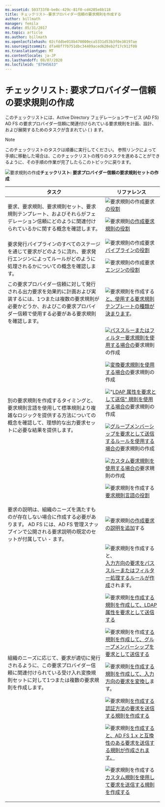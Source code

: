 ```yaml
---
ms.assetid: 503733f8-be0c-429c-81f0-cd4205e8b118
title: チェックリスト-要求プロバイダー信頼の要求規則を作成する
author: billmath
manager: femila
ms.date: 05/31/2017
ms.topic: article
ms.author: billmath
ms.openlocfilehash: 02cfddbe018b470000eca5331d53b3f0e38197ae
ms.sourcegitcommit: dfa48f77b751dbc34409aced628eb2f17c912f08
ms.translationtype: MT
ms.contentlocale: ja-JP
ms.lasthandoff: 08/07/2020
ms.locfileid: "87945633"
---
```

# <a name="checklist-creating-claim-rules-for-a-claims-provider-trust"></a>チェックリスト: 要求プロバイダー信頼の要求規則の作成


このチェックリストには、Active Directory フェデレーションサービス (AD FS) AD FS の要求プロバイダー信頼に関連付けられている要求規則を計画、設計、および展開するためのタスクが含まれてい \( \) ます。

> [!NOTE]
> このチェックリストのタスクは順番に実行してください。 参照リンクによって手順に移動した場合は、このチェックリストの残りのタスクを進めることができるように、その手順の作業が完了したらこのトピックに戻ります。

![要求規則の作成](media/2b05dce3-938f-4168-9b8f-1f4398cbdb9b.gif)**チェックリスト: 要求プロバイダー信頼の要求規則セットの作成**

|タスク|リファレンス|
|--------|-------------|
|要求、要求規則、要求規則セット、要求規則テンプレート、およびそれらがフェデレーション信頼にどのように関連付けられているかに関する概念を確認します。|![要求規則の作成要求](media/faa393df-4856-4431-9eda-4f4e5be72a90.gif)[の役割](../../ad-fs/technical-reference/The-Role-of-Claims.md)<p>![要求規則](media/faa393df-4856-4431-9eda-4f4e5be72a90.gif)[の作成要求規則の役割](../../ad-fs/technical-reference/The-Role-of-Claim-Rules.md)|
|要求発行パイプラインのすべてのステージを通じて要求がどのように流れ、要求発行エンジンによってルールがどのように処理されるかについての概念を確認します。|![要求規則の作成要求](media/faa393df-4856-4431-9eda-4f4e5be72a90.gif)[パイプラインの役割](../../ad-fs/technical-reference/The-Role-of-the-Claims-Pipeline.md)<p>![要求規則の作成要求](media/faa393df-4856-4431-9eda-4f4e5be72a90.gif)[エンジンの役割](../../ad-fs/technical-reference/The-Role-of-the-Claims-Engine.md)|
|この要求プロバイダー信頼に対して発行される出力要求を効果的に計画および実装するには、1つまたは複数の要求規則が必要かどうか、およびこの要求プロバイダー信頼で使用する必要がある要求規則を確認します。|![要求規則を作成する](media/faa393df-4856-4431-9eda-4f4e5be72a90.gif)[と、使用する要求規則テンプレートの種類が決まります](../../ad-fs/technical-reference/Determine-the-Type-of-Claim-Rule-Template-to-Use.md)。|
|別の要求規則を作成するタイミングと、要求規則言語を使用して標準規則より複雑なロジックを提供する方法についての概念を確認して、理想的な出力要求セットに必要な結果を提供します。|![](media/faa393df-4856-4431-9eda-4f4e5be72a90.gif)[パススルーまたはフィルター要求規則を使用する場合の](../../ad-fs/technical-reference/When-to-Use-a-Pass-Through-or-Filter-Claim-Rule.md)要求規則の作成<p>![](media/faa393df-4856-4431-9eda-4f4e5be72a90.gif)[変換要求規則を使用する場合の](../../ad-fs/technical-reference/When-to-Use-a-Transform-Claim-Rule.md)要求規則の作成<p>!["](media/faa393df-4856-4431-9eda-4f4e5be72a90.gif)[LDAP 属性を要求として送信" 規則を使用する場合の](../../ad-fs/technical-reference/When-to-Use-a-Send-LDAP-Attributes-as-Claims-Rule.md)要求規則の作成<p>![](media/faa393df-4856-4431-9eda-4f4e5be72a90.gif)[グループメンバーシップを要求として送信するルールを使用する場合の](../../ad-fs/technical-reference/When-to-Use-a-Send-Group-Membership-as-a-Claim-Rule.md)要求規則の作成<p>![](media/faa393df-4856-4431-9eda-4f4e5be72a90.gif)[カスタム要求規則を使用する場合の](../../ad-fs/technical-reference/When-to-Use-a-Custom-Claim-Rule.md)要求規則の作成<p>![要求規則を作成する](media/faa393df-4856-4431-9eda-4f4e5be72a90.gif)[要求規則言語の役割](../../ad-fs/technical-reference/The-Role-of-the-Claim-Rule-Language.md)|
|要求の説明は、組織のニーズを満たすものが存在しない場合に作成する必要があります。 AD FS には、AD FS 管理スナップインで公開される要求説明の既定のセットが付属してい \- ます。|![要求規則](media/15dd35b6-6cc6-421f-93f8-7109920e7144.gif)[の作成要求の説明を追加](../../ad-fs/operations/Add-a-Claim-Description.md)する|
|組織のニーズに応じて、要求が適切に発行されるように、この要求プロバイダー信頼に関連付けられている受け入れ変換規則セットに対して1つまたは複数の要求規則を作成します。|![要求規則を作成すると、](media/15dd35b6-6cc6-421f-93f8-7109920e7144.gif)[入力方向の要求をパススルーまたはフィルター処理するルールが作成](../../ad-fs/operations/Create-a-Rule-to-Pass-Through-or-Filter-an-Incoming-Claim.md)されます。<p>![要求規則](media/15dd35b6-6cc6-421f-93f8-7109920e7144.gif)[を作成する規則を作成して、LDAP 属性を要求として送信する](../../ad-fs/operations/Create-a-Rule-to-Send-LDAP-Attributes-as-Claims.md)<p>![要求規則を作成](media/15dd35b6-6cc6-421f-93f8-7109920e7144.gif)[する規則を作成して、グループメンバーシップを要求として送信する](../../ad-fs/operations/Create-a-Rule-to-Send-Group-Membership-as-a-Claim.md)<p>![要求規則](media/15dd35b6-6cc6-421f-93f8-7109920e7144.gif)[を作成する規則を作成して、入力方向の要求を変換し](../../ad-fs/operations/Create-a-Rule-to-Transform-an-Incoming-Claim.md)ます。<p>![要求規則](media/15dd35b6-6cc6-421f-93f8-7109920e7144.gif)[を作成する認証方法の要求を送信する規則を作成する](../../ad-fs/operations/Create-a-Rule-to-Send-an-Authentication-Method-Claim.md)<p>![要求規則](media/15dd35b6-6cc6-421f-93f8-7109920e7144.gif)[を作成すると、AD FS 1.x と互換性のある要求を送信する規則が作成されます。](../../ad-fs/operations/Create-a-Rule-to-Send-an-AD-FS-1x-Compatible-Claim.md)<p>![要求規則を作成する](media/15dd35b6-6cc6-421f-93f8-7109920e7144.gif)[カスタム規則を使用して要求を送信する規則を作成する](../../ad-fs/operations/Create-a-Rule-to-Send-Claims-Using-a-Custom-Rule.md)|



